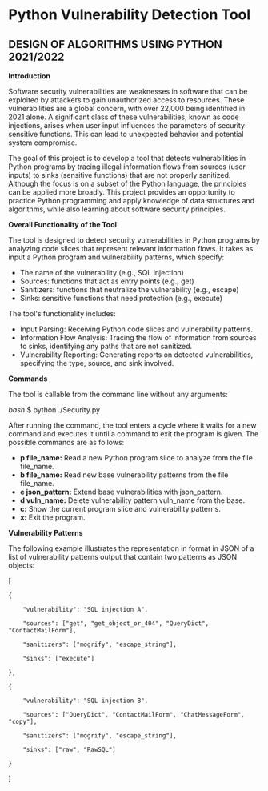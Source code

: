 # Python Vulnerability Detection Tool
## DESIGN OF ALGORITHMS USING PYTHON 2021/2022


**Introduction**

Software security vulnerabilities are weaknesses in software that can be exploited by attackers to gain unauthorized access to resources. These vulnerabilities are a global concern, with over 22,000 being identified in 2021 alone. A significant class of these vulnerabilities, known as code injections, arises when user input influences the parameters of security-sensitive functions. This can lead to unexpected behavior and potential system compromise.

The goal of this project is to develop a tool that detects vulnerabilities in Python programs by tracing illegal information flows from sources (user inputs) to sinks (sensitive functions) that are not properly sanitized. Although the focus is on a subset of the Python language, the principles can be applied more broadly. This project provides an opportunity to practice Python programming and apply knowledge of data structures and algorithms, while also learning about software security principles.


**Overall Functionality of the Tool**

The tool is designed to detect security vulnerabilities in Python programs by analyzing code slices that represent relevant information flows. It takes as input a Python program and vulnerability patterns, which specify:

- The name of the vulnerability (e.g., SQL injection)
- Sources: functions that act as entry points (e.g., get)
- Sanitizers: functions that neutralize the vulnerability (e.g., escape)
- Sinks: sensitive functions that need protection (e.g., execute)

The tool's functionality includes:

- Input Parsing: Receiving Python code slices and vulnerability patterns.
- Information Flow Analysis: Tracing the flow of information from sources to sinks, identifying any paths that are not sanitized.
- Vulnerability Reporting: Generating reports on detected vulnerabilities, specifying the type, source, and sink involved.

**Commands**

The tool is callable from the command line without any arguments:

_bash_
$ python ./Security.py

After running the command, the tool enters a cycle where it waits for a new command and executes it until a command to exit the program is given. The possible commands are as follows:

- **p file_name:** Read a new Python program slice to analyze from the file file_name.
- **b file_name:** Read new base vulnerability patterns from the file file_name.
- **e json_pattern:** Extend base vulnerabilities with json_pattern.
- **d vuln_name:** Delete vulnerability pattern vuln_name from the base.
- **c:** Show the current program slice and vulnerability patterns.
- **x:** Exit the program.

**Vulnerability Patterns**

The following example illustrates the representation in format in JSON of a list of vulnerability patterns output that contain two patterns as JSON objects:

[

    {
    
        "vulnerability": "SQL injection A",
        
        "sources": ["get", "get_object_or_404", "QueryDict", "ContactMailForm"],
        
        "sanitizers": ["mogrify", "escape_string"],
        
        "sinks": ["execute"]
        
    },
    
    {
    
        "vulnerability": "SQL injection B",
        
        "sources": ["QueryDict", "ContactMailForm", "ChatMessageForm", "copy"],
        
        "sanitizers": ["mogrify", "escape_string"],
        
        "sinks": ["raw", "RawSQL"]
        
    }

]
